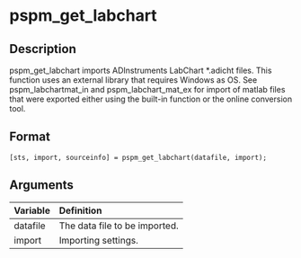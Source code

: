 # pspm_get_labchart
## Description
pspm_get_labchart imports ADInstruments LabChart *.adicht files. This function uses an external library that requires Windows as OS. See pspm_labchartmat_in and pspm_labchart_mat_ex for import of matlab files that were exported either using the built-in function or the online conversion tool.

## Format
`[sts, import, sourceinfo] = pspm_get_labchart(datafile, import);`

## Arguments
| Variable | Definition |
|:--|:--|
| datafile | The data file to be imported. |
| import | Importing settings. |

